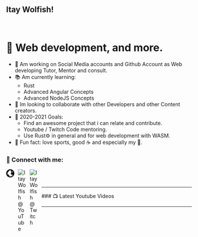 ##   Itay Wolfish!

<br />

# 🚀 Web development, and more. 

- 🔨 Am working on Social Media accounts and Github Account as Web developing Tutor, Mentor and consult.
- 📚 Am currently learning:
  - Rust
  - Advanced Angular Concepts
  - Advanced NodeJS Concepts
- 🤝 Im looking to collaborate with other Developers and other Content creators.
- 🥅 2020-2021 Goals:
  - Find an awesome project that i can relate and contribute.
  - Youtube / Twitch Code mentoring.
  - Use Rust⚙ in general and for web development with WASM.
- 🎊 Fun fact: love sports, good ☕ and especially my 🐶.

### 🤝 Connect with me: 
[<img align='left' alt="itaywol.com" width="22px" style="margin-right:10px;" src="https://raw.githubusercontent.com/iconic/open-iconic/master/svg/globe.svg">][website]
[<img align='left' alt="Itay Wolfish @ YouTube" width="22px" style="margin-right:10px;" src="https://simpleicons.org/icons/youtube.svg">][youtube]
[<img align='left' alt="Itay Wolfish @ Twitch" width="22px" style="margin-right:10px;" src="https://simpleicons.org/icons/twitch.svg">][twitch]

<br />
<br />
<hr />
### 📺 Latest Youtube Videos
<!-- YOUTUBE:START -->
<!-- YOUTUBE:END -->
<hr />

[website]: https://www.itaywol.com
[youtube]: https://www.youtube.com/channel/UCmpgccM2kkEOh5cyXrW5TFg
[twitch]: https://www.twitch.tv/itaywol
